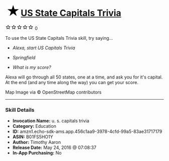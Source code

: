 # &nbsp;<img src="skill_icon" alt="US State Capitals Trivia icon" width="36"> [US State Capitals Trivia](http://alexa.amazon.com/#skills/amzn1.echo-sdk-ams.app.456c1aa9-3978-4cfd-99a5-83ae31717179)
![0 stars](../../images/ic_star_border_black_18dp_1x.png)![0 stars](../../images/ic_star_border_black_18dp_1x.png)![0 stars](../../images/ic_star_border_black_18dp_1x.png)![0 stars](../../images/ic_star_border_black_18dp_1x.png)![0 stars](../../images/ic_star_border_black_18dp_1x.png) 0

To use the US State Capitals Trivia skill, try saying...

* *Alexa, start US Capitals Trivia*

* *Springfield*

* *What is my score?*

Alexa will go through all 50 states, one at a time, and ask you for it's capital. At the end (and any time along the way) you can get your score.

Map Image via © OpenStreetMap contributors

***

### Skill Details

* **Invocation Name:** u. s. capitals trivia
* **Category:** Education
* **ID:** amzn1.echo-sdk-ams.app.456c1aa9-3978-4cfd-99a5-83ae31717179
* **ASIN:** B01FS5HO1Y
* **Author:** Timothy Aaron
* **Release Date:** May 24, 2016 @ 07:08:37
* **In-App Purchasing:** No
